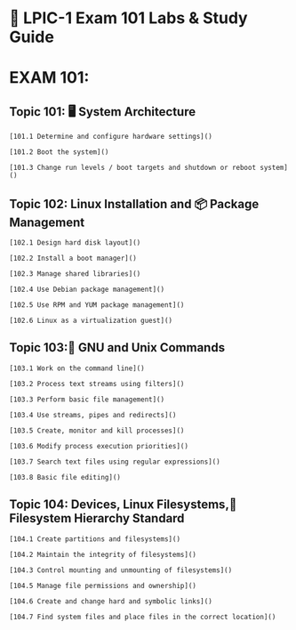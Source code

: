# 🔧 LPIC-1 Exam 101 Labs & Study Guide

# EXAM 101:
## Topic 101: 🖥️ System Architecture

	[101.1 Determine and configure hardware settings]()
 
	[101.2 Boot the system]()
 
	[101.3 Change run levels / boot targets and shutdown or reboot system]()

## Topic 102: Linux Installation and 📦 Package Management

	[102.1 Design hard disk layout]()
 
	[102.2 Install a boot manager]()
 
	[102.3 Manage shared libraries]()
 
	[102.4 Use Debian package management]()
 
	[102.5 Use RPM and YUM package management]()
 
	[102.6 Linux as a virtualization guest]()

## Topic 103:🐧 GNU and Unix Commands

	[103.1 Work on the command line]()
 
	[103.2 Process text streams using filters]()
 
	[103.3 Perform basic file management]()
 
	[103.4 Use streams, pipes and redirects]()
 
	[103.5 Create, monitor and kill processes]()
 
	[103.6 Modify process execution priorities]()
 
	[103.7 Search text files using regular expressions]()
 
	[103.8 Basic file editing]()

## Topic 104: Devices, Linux Filesystems,📂 Filesystem Hierarchy Standard

	[104.1 Create partitions and filesystems]()
 
	[104.2 Maintain the integrity of filesystems]()
 
	[104.3 Control mounting and unmounting of filesystems]()
 
	[104.5 Manage file permissions and ownership]()
 
	[104.6 Create and change hard and symbolic links]()
 
	[104.7 Find system files and place files in the correct location]()
